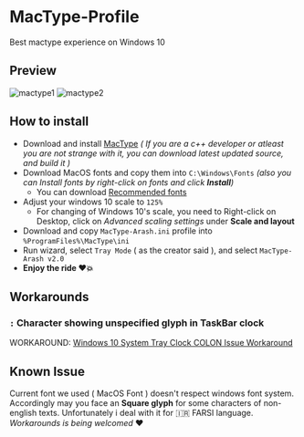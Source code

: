 # MacType-Profile
Best mactype experience on Windows 10

## Preview
![mactype1](/assets/mactype1.png)
![mactype2](/assets/mactype2.png)

## How to install
* Download and install [MacType](https://github.com/snowie2000/mactype/releases) *( If you are a c++ developer or atleast you are not strange with it, you can download latest updated source, and build it )*
* Download MacOS fonts and copy them into `C:\Windows\Fonts` *(also you can Install fonts by right-click on fonts and click **Install**)*
  * You can download [Recommended fonts](https://github.com/blaisck/sfwin)
* Adjust your windows 10 scale to `125%`
  * For changing of Windows 10's scale, you need to Right-click on Desktop, click on *Advanced scaling settings* under **Scale and layout**
* Download and copy `MacType-Arash.ini` profile into `%ProgramFiles%\MacType\ini`
* Run wizard, select `Tray Mode` ( as the creator said ), and select `MacType-Arash v2.0`
* **Enjoy the ride :heart::boom:**

## Workarounds
### `:` Character showing unspecified glyph in TaskBar clock
WORKAROUND: [Windows 10 System Tray Clock COLON Issue Workaround](https://github.com/iamr8/MacType-Profile/issues/4#issue-928437139)
## Known Issue
Current font we used ( MacOS Font ) doesn't respect windows font system. Accordingly may you face an **Square glyph** for some characters of non-english texts. Unfortunately i deal with it for :iran: FARSI language. *Workarounds is being welcomed* :heart:
